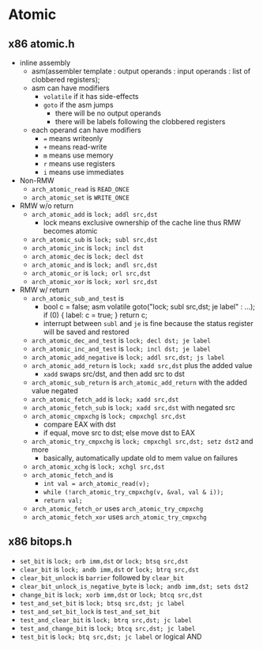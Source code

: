 Atomic
======

## x86 atomic.h

- inline assembly
  - asm(assembler template 
        : output operands
        : input operands
        : list of clobbered registers);
  - asm can have modifiers
    - `volatile` if it has side-effects
    - `goto` if the asm jumps
      - there will be no output operands
      - there will be labels following the clobbered registers
  - each operand can have modifiers
    - `=` means writeonly
    - `+` means read-write
    - `m` means use memory
    - `r` means use registers
    - `i` means use immediates
- Non-RMW
  - `arch_atomic_read` is `READ_ONCE`
  - `arch_atomic_set` is `WRITE_ONCE`
- RMW w/o return
  - `arch_atomic_add` is `lock; addl src,dst`
    - lock means exclusive ownership of the cache line thus RMW becomes atomic
  - `arch_atomic_sub` is `lock; subl src,dst`
  - `arch_atomic_inc` is `lock; incl dst`
  - `arch_atomic_dec` is `lock; decl dst`
  - `arch_atomic_and` is `lock; andl src,dst`
  - `arch_atomic_or` is `lock; orl src,dst`
  - `arch_atomic_xor` is `lock; xorl src,dst`
- RMW w/ return
  - `arch_atomic_sub_and_test` is
    - bool c = false;
      asm volatile goto("lock; subl src,dst; je label" : ...);
      if (0) {
      label: c = true;
      }
      return c;
    - interrupt between `subl` and `je` is fine because the status register will
      be saved and restored
  - `arch_atomic_dec_and_test` is `lock; decl dst; je label`
  - `arch_atomic_inc_and_test` is `lock; incl dst; je label`
  - `arch_atomic_add_negative` is `lock; addl src,dst; js label`
  - `arch_atomic_add_return` is `lock; xadd src,dst` plus the added value
    - `xadd` swaps src/dst, and then add src to dst
  - `arch_atomic_sub_return` is `arch_atomic_add_return` with the added value
    negated
  - `arch_atomic_fetch_add` is `lock; xadd src,dst`
  - `arch_atomic_fetch_sub` is `lock; xadd src,dst` with negated src
  - `arch_atomic_cmpxchg` is `lock; cmpxchgl src,dst`
    - compare EAX with dst
    - if equal, move src to dst; else move dst to EAX
  - `arch_atomic_try_cmpxchg` is `lock; cmpxchgl src,dst; setz dst2` and more
    - basically, automatically update old to mem value on failures
  - `arch_atomic_xchg` is `lock; xchgl src,dst`
  - `arch_atomic_fetch_and` is
    - `int val = arch_atomic_read(v);`
    - `while (!arch_atomic_try_cmpxchg(v, &val, val & i));`
    - `return val;`
  - `arch_atomic_fetch_or` uses `arch_atomic_try_cmpxchg`
  - `arch_atomic_fetch_xor` uses `arch_atomic_try_cmpxchg`

## x86 bitops.h

- `set_bit` is `lock; orb imm,dst` or `lock; btsq src,dst`
- `clear_bit` is `lock; andb imm,dst` or `lock; btrq src,dst`
- `clear_bit_unlock` is `barrier` followed by `clear_bit`
- `clear_bit_unlock_is_negative_byte` is `lock; andb imm,dst; sets dst2`
- `change_bit` is `lock; xorb imm,dst` or `lock; btcq src,dst`
- `test_and_set_bit` is `lock; btsq src,dst; jc label`
- `test_and_set_bit_lock` is `test_and_set_bit`
- `test_and_clear_bit` is `lock; btrq src,dst; jc label`
- `test_and_change_bit` is `lock; btcq src,dst; jc label`
- `test_bit` is `lock; btq src,dst; jc label` or logical AND
